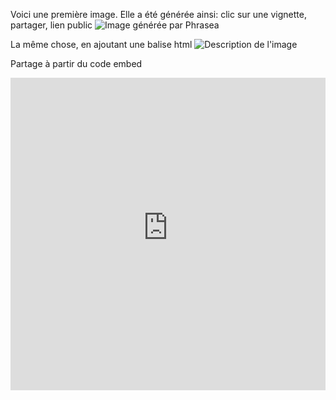 Voici une première image. Elle a été générée ainsi: clic sur une vignette, partager, lien public
![Image générée par Phrasea](https://databox.ps-demo.alchemy.phrasea.io/s/6ef289b5-4df0-4093-8f6c-a3d7c522f68b/PHDKdwdKcNHPALxJEk4ub4XTuhouNEkmTvfoqKkZRn7uxA85Xp94E4SjM5TfHGd2)

La même chose, en ajoutant une balise html
<img src="https://alchemy-ps-demo-prod-databox.s3.eu-west-3.amazonaws.com/databox/files/4b83d2b9-c1de-4588-bf6b-ea2497c8bcfd/2025/06/20/1c/36/1c36795a-882c-4ca9-96d1-2db22f06ddee.jpg" alt="Description de l'image"/>

Partage à partir du code embed
<iframe width="100%" height="500" src="https://databox.ps-demo.alchemy.phrasea.io/s/6ef289b5-4df0-4093-8f6c-a3d7c522f68b/PHDKdwdKcNHPALxJEk4ub4XTuhouNEkmTvfoqKkZRn7uxA85Xp94E4SjM5TfHGd2" title="FL0011" frameborder="0" allow="accelerometer; autoplay; clipboard-write; encrypted-media; gyroscope; picture-in-picture; web-share" referrerpolicy="strict-origin-when-cross-origin" allowfullscreen></iframe>
